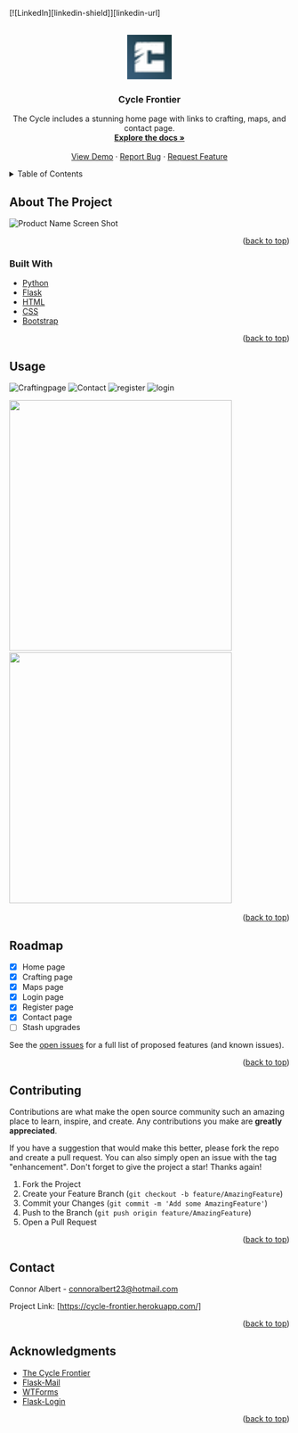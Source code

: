 <div id="top"></div>

[![LinkedIn][linkedin-shield]][linkedin-url]



<!-- PROJECT LOGO -->
<br />
<div align="center">
  <a href="https://github.com/ConnorAlbert/CycleFrontier">
    <img src="cycle/static/images/favicon.ico" alt="Logo" width="80" height="80">
  </a>

<h3 align="center">Cycle Frontier</h3>

  <p align="center">
    The Cycle includes a stunning home page with links to crafting, maps, and contact page.
    <br />
    <a href="https://github.com/ConnorAlbert/CycleFrontier"><strong>Explore the docs »</strong></a>
    <br />
    <br />
    <a href="https://github.com/github_username/repo_name">View Demo</a>
    ·
    <a href="https://github.com/ConnorAlbert/CycleFrontier/issues">Report Bug</a>
    ·
    <a href="https://github.com/ConnorAlbert/CycleFrontier/issues">Request Feature</a>
  </p>
</div>



<!-- TABLE OF CONTENTS -->
<details>
  <summary>Table of Contents</summary>
  <ol>
    <li>
      <a href="#about-the-project">About The Project</a>
      <ul>
        <li><a href="#built-with">Built With</a></li>
      </ul>
    </li>
    <li>
      <a href="#getting-started">Getting Started</a>
      <ul>
        <li><a href="#prerequisites">Prerequisites</a></li>
        <li><a href="#installation">Installation</a></li>
      </ul>
    </li>
    <li><a href="#usage">Usage</a></li>
    <li><a href="#roadmap">Roadmap</a></li>
    <li><a href="#contributing">Contributing</a></li>
    <li><a href="#license">License</a></li>
    <li><a href="#contact">Contact</a></li>
    <li><a href="#acknowledgments">Acknowledgments</a></li>
  </ol>
</details>



<!-- ABOUT THE PROJECT -->
## About The Project

![Product Name Screen Shot](https://user-images.githubusercontent.com/92011318/169638262-d4ded874-5088-4b95-a171-38500a025d98.png)

<p align="right">(<a href="#top">back to top</a>)</p>



### Built With

* [Python](https://www.python.org/)
* [Flask](https://flask.palletsprojects.com/en/2.1.x/)
* [HTML](https://devdocs.io/html/)
* [CSS](https://devdocs.io/css/)
* [Bootstrap](https://getbootstrap.com)

<p align="right">(<a href="#top">back to top</a>)</p>

<!-- USAGE EXAMPLES -->
## Usage
![Craftingpage](https://user-images.githubusercontent.com/92011318/169638791-91942671-9659-45f3-96ac-0c0bdff53fad.png)
![Contact](https://user-images.githubusercontent.com/92011318/169639291-9e9d5d38-0977-4461-b0a1-e45014e9ab94.png)
![register](https://user-images.githubusercontent.com/92011318/169639731-12cd428b-e9af-44c1-bc1a-3131641d1824.png)
![login](https://user-images.githubusercontent.com/92011318/169639733-e76d93ee-0631-40f5-ab39-620959956327.png)

<p float="left">
  <img src="https://user-images.githubusercontent.com/92011318/169639071-3e17a107-fe47-4132-b4d4-845e24327371.png" width="400" height="450" />
  <img src="https://user-images.githubusercontent.com/92011318/169639073-b1290b81-2977-466c-95bc-18f30990ba17.png" width="400" height="450" /> 
</p>





<p align="right">(<a href="#top">back to top</a>)</p>



<!-- ROADMAP -->
## Roadmap

* [x] Home page
* [x] Crafting page
* [x] Maps page
* [x] Login page
* [x] Register page
* [x] Contact page
* [ ] Stash upgrades

See the [open issues](https://github.com/ConnorAlbert/CycleFrontier/issues) for a full list of proposed features (and known issues).

<p align="right">(<a href="#top">back to top</a>)</p>



<!-- CONTRIBUTING -->
## Contributing

Contributions are what make the open source community such an amazing place to learn, inspire, and create. Any contributions you make are **greatly appreciated**.

If you have a suggestion that would make this better, please fork the repo and create a pull request. You can also simply open an issue with the tag "enhancement".
Don't forget to give the project a star! Thanks again!

1. Fork the Project
2. Create your Feature Branch (`git checkout -b feature/AmazingFeature`)
3. Commit your Changes (`git commit -m 'Add some AmazingFeature'`)
4. Push to the Branch (`git push origin feature/AmazingFeature`)
5. Open a Pull Request

<p align="right">(<a href="#top">back to top</a>)</p>


<!-- CONTACT -->
## Contact

Connor Albert - connoralbert23@hotmail.com

Project Link: [https://cycle-frontier.herokuapp.com/]

<p align="right">(<a href="#top">back to top</a>)</p>



<!-- ACKNOWLEDGMENTS -->
## Acknowledgments

* [The Cycle Frontier](https://thecycle.game/)
* [Flask-Mail](https://pythonhosted.org/Flask-Mail/)
* [WTForms](https://wtforms.readthedocs.io/en/3.0.x/)
* [Flask-Login](https://flask-login.readthedocs.io/en/latest/)

<p align="right">(<a href="#top">back to top</a>)</p>




